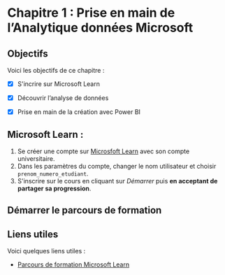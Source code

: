 # Chapitre 1 : Prise en main de l’Analytique données Microsoft



## Objectifs

Voici les objectifs de ce chapitre :
- [x] S'incrire sur Microsoft Learn
- [x] Découvrir l’analyse de données
- [x] Prise en main de la création avec Power BI


## Microsoft Learn : 

1. Se créer une compte sur [Microsfoft Learn](https://learn.microsoft.com) avec son compte universitaire.
2. Dans les paramètres du compte, changer le nom utilisateur et choisir `prenom_numero_etudiant`.
3. S'inscrire sur le cours  en cliquant sur *Démarrer* puis **en acceptant de partager sa progression**.

## Démarrer le parcours de formation

## Liens utiles

Voici quelques liens utiles :

- [Parcours de formation Microsoft Learn](https://learn.microsoft.com/fr-fr/plans/ow8hdx7gr8ow8?learnerGroupId=11da037c-300d-4229-a953-e20c5e1afff2)

